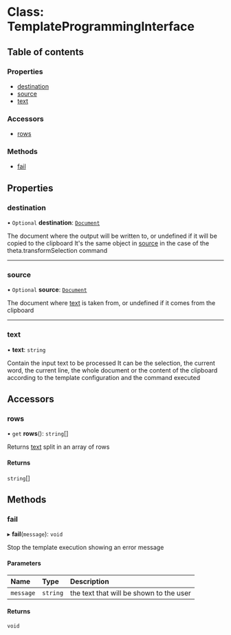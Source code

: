 # Class: TemplateProgrammingInterface

## Table of contents

### Properties

- [destination](TemplateProgrammingInterface.md#destination)
- [source](TemplateProgrammingInterface.md#source)
- [text](TemplateProgrammingInterface.md#text)

### Accessors

- [rows](TemplateProgrammingInterface.md#rows)

### Methods

- [fail](TemplateProgrammingInterface.md#fail)

## Properties

### destination

• `Optional` **destination**: [`Document`](Document.md)

The document where the output will be written to, or undefined if it will be copied to the clipboard
It's the same object in [source](TemplateProgrammingInterface.md#source) in the case of the theta.transformSelection command

___

### source

• `Optional` **source**: [`Document`](Document.md)

The document where [text](TemplateProgrammingInterface.md#text) is taken from, or undefined if it comes from the clipboard

___

### text

• **text**: `string`

Contain the input text to be processed
It can be the selection, the current word, the current line, the whole document or the content of the clipboard
according to the template configuration and the command executed

## Accessors

### rows

• `get` **rows**(): `string`[]

Returns [text](TemplateProgrammingInterface.md#text) split in an array of rows

#### Returns

`string`[]

## Methods

### fail

▸ **fail**(`message`): `void`

Stop the template execution showing an error message

#### Parameters

| Name | Type | Description |
| :------ | :------ | :------ |
| `message` | `string` | the text that will be shown to the user |

#### Returns

`void`
